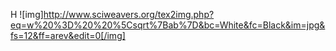 H
![img]http://www.sciweavers.org/tex2img.php?eq=w%20%3D%20%20%5Csqrt%7Bab%7D&bc=White&fc=Black&im=jpg&fs=12&ff=arev&edit=0[/img]
